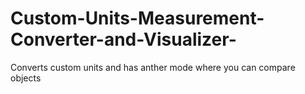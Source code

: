 # Custom-Units-Measurement-Converter-and-Visualizer-
Converts custom units and has anther mode where you can compare objects 
